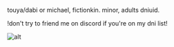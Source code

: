 touya/dabi or michael, fictionkin. minor, adults dniuid.

!don't try to friend me on discord if you're on my dni list!

![alt](https://y2k.neocities.org/stamps2/believe___stamp_by_thecandycoating-dac2n2e.gif)
<!---
touyaoi/touyaoi is a ✨ special ✨ repository because its `README.md` (this file) appears on your GitHub profile.
You can click the Preview link to take a look at your changes.
--->
